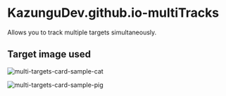 # KazunguDev.github.io-multiTracks
Allows you to track multiple targets simultaneously.

## Target image used

![multi-targets-card-sample-cat](https://github.com/KazunguDev/KazunguDev.github.io-multiTracks/assets/88532016/ecafd804-7e18-4497-a0b1-ecb17f76dd3f)


![multi-targets-card-sample-pig](https://github.com/KazunguDev/KazunguDev.github.io-multiTracks/assets/88532016/64d9bfa2-d49a-408b-a55e-2a95bf9c85f6)
